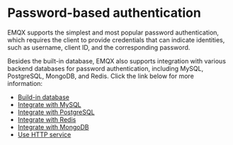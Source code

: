 # Password-based authentication

EMQX supports the simplest and most popular password authentication, which requires the client to provide credentials that can indicate identities, such as username, client ID, and the corresponding password. 

Besides the built-in database, EMQX also supports integration with various backend databases for password authentication, including MySQL, PostgreSQL, MongoDB, and Redis. Click the link below for more information:

- [Build-in database](./mnesia.md)
- [Integrate with MySQL](./mysql.md)
- [Integrate with PostgreSQL](./postgresql.md)
- [Integrate with Redis](./redis.md)
- [Integrate with MongoDB](./mongodb.md)
- [Use HTTP service](./http.md)



